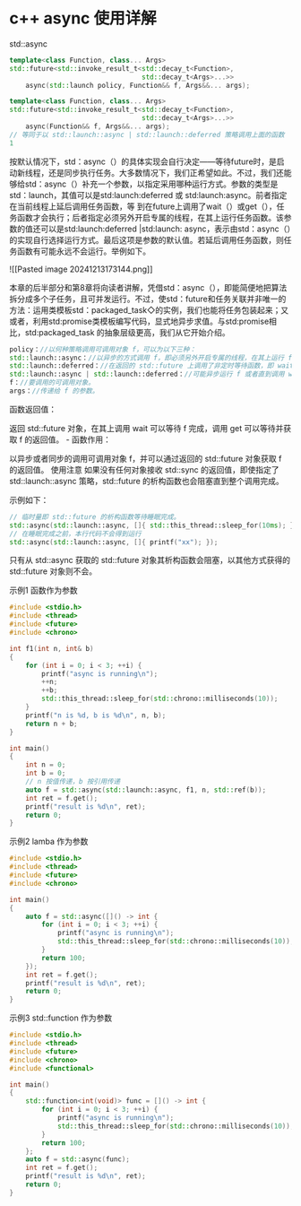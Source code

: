 # c++ async 使用详解
std::async
```c++
template<class Function, class... Args>
std::future<std::invoke_result_t<std::decay_t<Function>,
                                 std::decay_t<Args>...>>
    async(std::launch policy, Function&& f, Args&&... args);

template<class Function, class... Args>
std::future<std::invoke_result_t<std::decay_t<Function>,
                                 std::decay_t<Args>...>>
    async(Function&& f, Args&&... args);
// 等同于以 std::launch::async | std::launch::deferred 策略调用上面的函数
1
```



按默认情况下，std：async（）的具体实现会自行决定——等待future时，是启动新线程，还是同步执行任务。大多数情况下，我们正希望如此。不过，我们还能够给std：async（）补充一个参数，以指定采用哪种运行方式。参数的类型是std：launch，其值可以是std:launch:deferred 或 std:launch:async。前者指定在当前线程上延后调用任务函数，等 到在future上调用了wait（）或get（），任务函数才会执行；后者指定必须另外开启专属的线程，在其上运行任务函数。该参数的值还可以是std:launch:deferred |std:launch: async，表示由std：async（）的实现自行选择运行方式。最后这项是参数的默认值。若延后调用任务函数，则任务函数有可能永远不会运行。举例如下。

![[Pasted image 20241213173144.png]]


本章的后半部分和第8章将向读者讲解，凭借std：async（），即能简便地把算法拆分成多个子任务，且可并发运行。不过，使std：future和任务关联并非唯一的方法：运用类模板std：packaged_task◇的实例，我们也能将任务包装起来；又或者，利用std:promise类模板编写代码，显式地异步求值。与std:promise相比，std:packaged_task 的抽象层级更高，我们从它开始介绍。
```c++
policy：//以何种策略调用可调用对象 f，可以为以下三种：
std::launch::async：//以异步的方式调用 f，即必须另外开启专属的线程，在其上运行 f。
std::launch::deferred：//在返回的 std::future 上调用了非定时等待函数，即 wait 或者 get 时，才执行 f。
std::launch::async | std::launch::deferred：//可能异步运行 f 或者直到调用 wait 或者 get 时才运行，取决于系统的负载，无法人为控制。
f：//要调用的可调用对象。
args：//传递给 f 的参数。
```
函数返回值：

返回 std::future 对象，在其上调用 wait 可以等待 f 完成，调用 get 可以等待并获取 f 的返回值。 -
函数作用：

以异步或者同步的调用可调用对象 f，并可以通过返回的 std::future 对象获取 f 的返回值。
使用注意
如果没有任何对象接收 std::sync 的返回值，即使指定了 std::launch::async 策略，std::future 的析构函数也会阻塞直到整个调用完成。

示例如下：

```c++
// 临时量即 std::future 的析构函数等待睡眠完成。
std::async(std::launch::async, []{ std::this_thread::sleep_for(10ms); });
// 在睡眠完成之前，本行代码不会得到运行
std::async(std::launch::async, []{ printf("xx"); });

```
只有从 std::async 获取的 std::future 对象其析构函数会阻塞，以其他方式获得的 std::future 对象则不会。

示例1 函数作为参数
```c++
#include <stdio.h>
#include <thread>
#include <future>
#include <chrono>

int f1(int n, int& b)
{
    for (int i = 0; i < 3; ++i) {
        printf("async is running\n");
        ++n;
        ++b;
        std::this_thread::sleep_for(std::chrono::milliseconds(10));
    }
    printf("n is %d, b is %d\n", n, b);
    return n + b;
}

int main()
{
    int n = 0;
    int b = 0;
    // n 按值传递，b 按引用传递
    auto f = std::async(std::launch::async, f1, n, std::ref(b));
    int ret = f.get();
    printf("result is %d\n", ret);
    return 0;
}

```
示例2 lamba 作为参数
```c++
#include <stdio.h>
#include <thread>
#include <future>
#include <chrono>

int main()
{
    auto f = std::async([]() -> int {
        for (int i = 0; i < 3; ++i) {
            printf("async is running\n");
            std::this_thread::sleep_for(std::chrono::milliseconds(10));
        }
        return 100;
    });
    int ret = f.get();
    printf("result is %d\n", ret);
    return 0;
}

```
示例3 std::function 作为参数
```c++
#include <stdio.h>
#include <thread>
#include <future>
#include <chrono>
#include <functional>

int main()
{
    std::function<int(void)> func = []() -> int {
        for (int i = 0; i < 3; ++i) {
            printf("async is running\n");
            std::this_thread::sleep_for(std::chrono::milliseconds(10));
        }
        return 100;
    };
    auto f = std::async(func);
    int ret = f.get();
    printf("result is %d\n", ret);
    return 0;
}

```